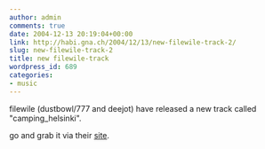 ```yaml
---
author: admin
comments: true
date: 2004-12-13 20:19:04+00:00
link: http://habi.gna.ch/2004/12/13/new-filewile-track-2/
slug: new-filewile-track-2
title: new filewile-track
wordpress_id: 689
categories:
- music
---
```



filewile (dustbowl/777 and deejot) have released a new track called "camping_helsinki".
  
go and grab it via their [site](http://www.filewile.com/).

